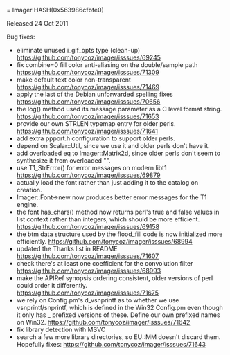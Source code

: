 = Imager HASH(0x563986cfbfe0)

Released 24 Oct 2011

Bug fixes:
- eliminate unused i_gif_opts type (clean-up) https://github.com/tonycoz/imager/isssues/69245 
- fix combine=0 fill color anti-aliasing on the double/sample path https://github.com/tonycoz/imager/isssues/71309 
- make default text color non-transparent https://github.com/tonycoz/imager/isssues/71469 
- apply the last of the Debian unforwarded spelling fixes https://github.com/tonycoz/imager/isssues/70656 
- the log() method used its message parameter as a C level format string. https://github.com/tonycoz/imager/isssues/71653 
- provide our own STRLEN typemap entry for older perls. https://github.com/tonycoz/imager/isssues/71641 
- add extra ppport.h configuration to support older perls. 
- depend on Scalar::Util, since we use it and older perls don't have it. 
- add overloaded eq to Imager::Matrix2d, since older perls don't seem to synthesize it from overloaded "". 
- use T1_StrError() for error messages on modern libt1 https://github.com/tonycoz/imager/isssues/69879 
- actually load the font rather than just adding it to the catalog on creation. 
- Imager::Font->new now produces better error messages for the T1 engine. 
- the font has_chars() method now returns perl's true and false values in list context rather than integers, which should be more efficient. https://github.com/tonycoz/imager/isssues/69158 
- the btm data structure used by the flood_fill code is now initialized more efficiently. https://github.com/tonycoz/imager/isssues/68994 
- updated the Thanks list in README https://github.com/tonycoz/imager/isssues/71607 
- check there's at least one coefficient for the convolution filter https://github.com/tonycoz/imager/isssues/68993 
- make the APIRef synopsis ordering consistent, older versions of perl could order it differently. https://github.com/tonycoz/imager/isssues/71675 
- we rely on Config.pm's d_vsnprintf as to whether we use vsnprintf/snprintf, which is defined in the Win32 Config.pm even though it only has _ prefixed versions of these. Define our own prefixed names on Win32. https://github.com/tonycoz/imager/isssues/71642 
- fix library detection with MSVC 
- search a few more library directories, so EU::MM doesn't discard them. Hopefully fixes: https://github.com/tonycoz/imager/isssues/71643